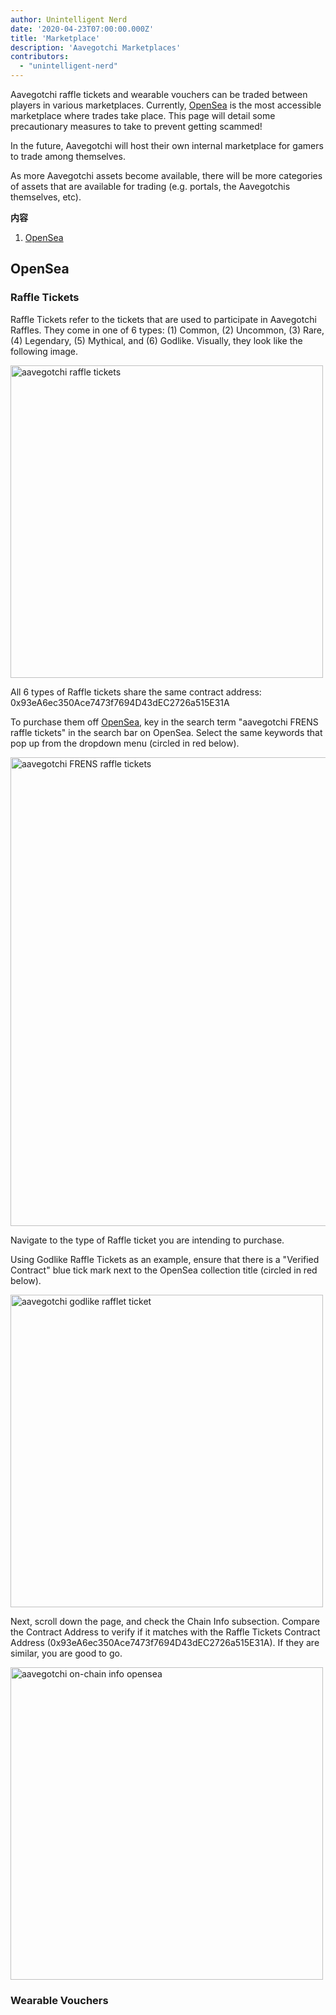 ```yaml
---
author: Unintelligent Nerd
date: '2020-04-23T07:00:00.000Z'
title: 'Marketplace'
description: 'Aavegotchi Marketplaces'
contributors:
  - "unintelligent-nerd"
---
```


Aavegotchi raffle tickets and wearable vouchers can be traded between players in various marketplaces. Currently, [OpenSea](https://opensea.io/) is the most accessible marketplace where trades take place. This page will detail some precautionary measures to take to prevent getting scammed!

In the future, Aavegotchi will host their own internal marketplace for gamers to trade among themselves.

As more Aavegotchi assets become available, there will be more categories of assets that are available for trading (e.g. portals, the Aavegotchis themselves, etc).

<div class="contentsBox">

**内容**

<ol>
<li><a href=#opensea>OpenSea</a></li>
</ol>

</div>

## OpenSea

### Raffle Tickets

Raffle Tickets refer to the tickets that are used to participate in Aavegotchi Raffles. They come in one of 6 types: (1) Common, (2) Uncommon, (3) Rare, (4) Legendary, (5) Mythical, and (6) Godlike. Visually, they look like the following image.

<img src = "/marketplace/aavegotchi-raffle-tix.png" alt = "aavegotchi raffle tickets" width = "500" />

All 6 types of Raffle tickets share the same contract address: 0x93eA6ec350Ace7473f7694D43dEC2726a515E31A

To purchase them off [OpenSea](https://opensea.io/), key in the search term "aavegotchi FRENS raffle tickets" in the search bar on OpenSea. Select the same keywords that pop up from the dropdown menu (circled in red below).

<img src = "/marketplace/aavegotchi-frens-raffle-tickets-opensea.png" alt = "aavegotchi FRENS raffle tickets" width = "750" />

Navigate to the type of Raffle ticket you are intending to purchase.

Using Godlike Raffle Tickets as an example, ensure that there is a "Verified Contract" blue tick mark next to the OpenSea collection title (circled in red below).

<img src = "/marketplace/aavegotchi-godlike-raffle-ticket.png" alt = "aavegotchi godlike rafflet ticket" width = "500" />

Next, scroll down the page, and check the Chain Info subsection. Compare the Contract Address to verify if it matches with the Raffle Tickets Contract Address (0x93eA6ec350Ace7473f7694D43dEC2726a515E31A). If they are similar, you are good to go.

<img src = "/marketplace/aavegotchi-chain-info.png" alt = "aavegotchi on-chain info opensea" width = "500" />

### Wearable Vouchers